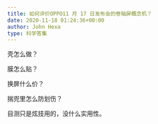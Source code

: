 ```yaml
---
title: 如何评价OPPO11 月 17 日发布会的卷轴屏概念机？
date: 2020-11-18 01:24:36+00:00
author: John Hexa
type: 科学答集
---
```

壳怎么做？

膜怎么贴？

换屏什么价？

揣兜里怎么防划伤？

目测只是炫技用的，没什么实用性。


